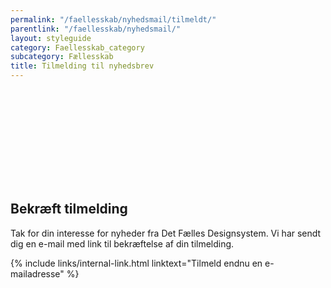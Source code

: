 ```yaml
---
permalink: "/faellesskab/nyhedsmail/tilmeldt/"
parentlink: "/faellesskab/nyhedsmail/"
layout: styleguide
category: Faellesskab_category
subcategory: Fællesskab
title: Tilmelding til nyhedsbrev
---
```


<div class="alert alert-success mt-5" id="newsletter-alert">
    <svg class="icon-svg alert-icon" aria-label="Succes" focusable="false"><use href="#success"></use></svg>
    <div class="alert-body">
        <h2 class="alert-heading">Bekræft tilmelding</h2>
        <p class="alert-text">Tak for din interesse for nyheder fra Det Fælles Designsystem. Vi har sendt dig en e-mail med link til bekræftelse af din tilmelding.</p>
    </div>
</div>

<p class="mt-9 mb-9 pt-0">
    {% include links/internal-link.html linktext="Tilmeld endnu en e-mailadresse" %}
</p>
